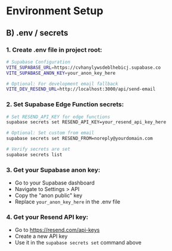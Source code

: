 # Environment Setup

## B) .env / secrets

### 1. Create .env file in project root:
```bash
# Supabase Configuration
VITE_SUPABASE_URL=https://cvhanylywsdeblhebicj.supabase.co
VITE_SUPABASE_ANON_KEY=your_anon_key_here

# Optional: For development email fallback
VITE_DEV_RESEND_URL=http://localhost:3000/api/send-email
```

### 2. Set Supabase Edge Function secrets:
```bash
# Set RESEND_API_KEY for edge functions
supabase secrets set RESEND_API_KEY=your_resend_api_key_here

# Optional: Set custom from email
supabase secrets set RESEND_FROM=noreply@yourdomain.com

# Verify secrets are set
supabase secrets list
```

### 3. Get your Supabase anon key:
- Go to your Supabase dashboard
- Navigate to Settings > API
- Copy the "anon public" key
- Replace `your_anon_key_here` in the .env file

### 4. Get your Resend API key:
- Go to https://resend.com/api-keys
- Create a new API key
- Use it in the `supabase secrets set` command above



